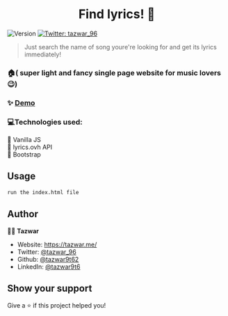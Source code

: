 <h1 align="center">Find lyrics! 👋</h1>
<p>
  <img alt="Version" src="https://img.shields.io/badge/version-1.0-blue.svg?cacheSeconds=2592000" />
  <a href="https://twitter.com/tazwar_96" target="_blank">
    <img alt="Twitter: tazwar_96" src="https://img.shields.io/twitter/follow/tazwar_96.svg?style=social" />
  </a>
</p>

> Just search the name of song youre're looking for and get its lyrics immediately!

### 🏠( super light and fancy single page website for music lovers 😉)

### ✨ [Demo](http://lyrics-app.tazwar.me/)

### 💻Technologies used:

📌 Vanilla JS <br/>
📌 lyrics.ovh API  <br/>
📌 Bootstrap  <br/>



## Usage

```sh
run the index.html file
```



## Author

👨‍💻 **Tazwar**

- Website: https://tazwar.me/
- Twitter: [@tazwar_96](https://twitter.com/tazwar_96)
- Github: [@tazwar9t62](https://github.com/tazwar9t62)
- LinkedIn: [@tazwar9t6](https://linkedin.com/in/tazwar9t6)

## Show your support

Give a ⭐️ if this project helped you!
